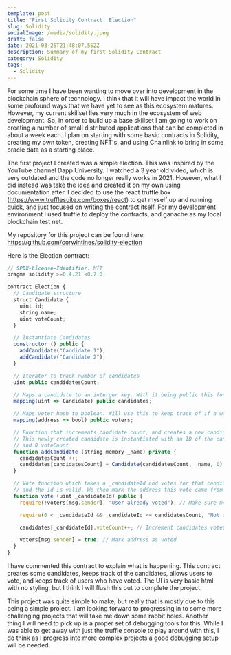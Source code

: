 ```yaml
---
template: post
title: "First Solidity Contract: Election"
slug: Solidity
socialImage: /media/solidity.jpeg
draft: false
date: 2021-03-25T21:48:07.552Z
description: Summary of my first Solidity Contract
category: Solidity
tags:
  - Solidity
---
```

For some time I have been wanting to move over into development in the blockchain sphere of technology. I think that it will have impact the world in some profound ways that we have yet to see as this ecosystem matures. However, my current skillset lies very much in the ecosystem of web development. So, in order to build up a base skillset I am going to work on creating a number of small distributed applications that can be completed in about a week each. I plan on starting with some basic contracts in Solidity, creating my own token, creating NFT's, and using Chainlink to bring in some oracle data as a starting place. 

The first project I created was a simple election. This was inspired by the YouTube channel Dapp University. I watched a 3 year old video, which is very outdated and the code no longer really works in 2021. However, what I did instead was take the idea and created it on my own using documentation after. I decided to use the react truffle box (<https://www.trufflesuite.com/boxes/react>) to get myself up and running quick, and just focused on writing the contract itself. For my development environment I used truffle to deploy the contracts, and ganache as my local blockchain test net. 

My repository for this project can be found here: <https://github.com/corwintines/solidity-election>

Here is the Election contract:

```javascript
// SPDX-License-Identifier: MIT
pragma solidity >=0.4.21 <0.7.0;

contract Election {
  // Candidate structure
  struct Candidate {
    uint id;
    string name;
    uint voteCount;
  }

  // Instantiate Candidates
  constructor () public {
    addCandidate("Candidate 1");
    addCandidate("Candidate 2");
  }

  // Iterator to track number of candidates
  uint public candidatesCount;

  // Maps a candidate to an interger key. With it being public this functions as a getter
  mapping(uint => Candidate) public candidates;

  // Maps voter hash to boolean. Will use this to keep track of if a wallet has voted
  mapping(address => bool) public voters;

  // Function that increments candidate count, and creates a new candidate mapped to the id in candidates.
  // This newly created candidate is instantiated with an ID of the candidateCount iterator, name passed to function,
  // and 0 voteCount
  function addCandidate (string memory _name) private {
    candidatesCount ++;
    candidates[candidatesCount] = Candidate(candidatesCount, _name, 0);
  }

  // Vote function which takes a _candidateId and votes for that candidate if the user hasnt voted
  // and the id is valid. We then mark the address this vote came from as voted.
  function vote (uint _candidateId) public {
    require(!voters[msg.sender], "User already voted"); // Make sure message sender hasnt voted before

    require(0 < _candidateId && _candidateId <= candidatesCount, "Not a valid Candidate ID"); // Make sure _candidiateId is a valid ID

    candidates[_candidateId].voteCount++; // Increment candidates voteCount

    voters[msg.sender] = true; // Mark address as voted
  }
}
```

I have commented this contract to explain what is happening. This contract creates some candidates, keeps track of the candidates, allows users to vote, and keeps track of users who have voted. The UI is very basic html with no styling, but I think I will flush this out to complete the project. 

This project was quite simple to make, but really that is mostly due to this being a simple project. I am looking forward to progressing in to some more challenging projects that will take me down some rabbit holes. Another thing I will need to pick up is a proper set of debugging tools for this. While I was able to get away with just the truffle console to play around with this, I do think as I progress into more complex projects a good debugging setup will be needed.